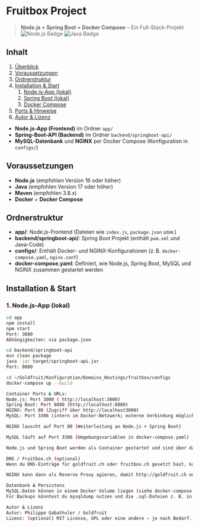 # Fruitbox Project
> **Node.js + Spring Boot + Docker Compose** – Ein Full-Stack-Projekt
![Node.js Badge](https://img.shields.io/badge/Node-16.x-brightgreen?logo=node.js)
![Java Badge](https://img.shields.io/badge/Java-17-blue?logo=java)

## Inhalt
1. [Überblick](#überblick)
2. [Voraussetzungen](#überblick)
2. [Ordnerstruktur](#ordnerstruktur)
3. [Installation & Start](#installation--start)
   1. [Node.js-App (lokal)](#nodejs-app-lokal)
   2. [Spring Boot (lokal)](#spring-boot-lokal)
   3. [Docker Compose](#docker-compose)
4. [Ports & Hinweise](#ports--hinweise)
5. [Autor & Lizenz](#autor--lizenz)


- **Node.js-App (Frontend)** im Ordner `app/`
- **Spring-Boot-API (Backend)** im Ordner `backend/springboot-api/`
- **MySQL-Datenbank** und **NGINX** per Docker Compose (Konfiguration in `configs/`)

## Voraussetzungen

- **Node.js** (empfohlen Version 16 oder höher)
- **Java** (empfohlen Version 17 oder höher)
- **Maven** (empfohlen 3.8.x)
- **Docker** + **Docker Compose**

## Ordnerstruktur


- **app/**: Node.js-Frontend (Dateien wie `index.js`, `package.json` usw.)
- **backend/springboot-api/**: Spring Boot Projekt (enthält `pom.xml` und Java-Code)
- **configs/**: Enthält Docker- und NGINX-Konfigurationen (z. B. `docker-compose.yaml`, `nginx.conf`)
- **docker-compose.yaml**: Definiert, wie Node.js, Spring Boot, MySQL und NGINX zusammen gestartet werden



## Installation & Start

### 1. Node.js-App (lokal)


```bash
cd app
npm install
npm start
Port: 3000
Abhängigkeiten: via package.json

cd backend/springboot-api
mvn clean package
java -jar target/springboot-api.jar
Port: 8080

cd ~/Goldfruit/Konfiguration/Domains_Hostings/fruitbox/configs
docker-compose up --build

Container Ports & URLs:
Node.js: Port 3000 ( http://localhost:3000)
Spring Boot: Port 8080 (http://localhost:8080)
NGINX: Port 80 (Zugriff über http://localhost3000)
MySQL: Port 3306 (intern im Docker-Netzwerk; externe Verbindung möglich, wenn gemappt)

NGINX lauscht auf Port 80 (Weiterleitung an Node.js + Spring Boot)

MySQL läuft auf Port 3306 (Umgebungsvariablen in docker-compose.yaml)

Node.js und Spring Boot werden als Container gestartet und sind über das NGINX-Routing erreichbar

DNS / Fruitbox.ch (optional)
Wenn du DNS-Einträge für goldfruit.ch oder fruitbox.ch gesetzt hast, kannst du diese auf die IP des Servers zeigen.

NGINX kann dann als Reverse Proxy agieren, damit http://goldfruit.ch oder http://fruitbox.ch auf deine Container verweist.

Datenbank & Persistenz
MySQL-Daten können in einem Docker Volume liegen (siehe docker-compose.yaml).
Für Backups könntest du mysqldump nutzen und die .sql-Dateien z. B. in Proton Drive via Rclone sichern.

Autor & Lizenz 
Autor: Philippe Gabathuler / Goldfruit
Lizenz: (optional) MIT License, GPL oder eine andere – je nach Bedarf.

